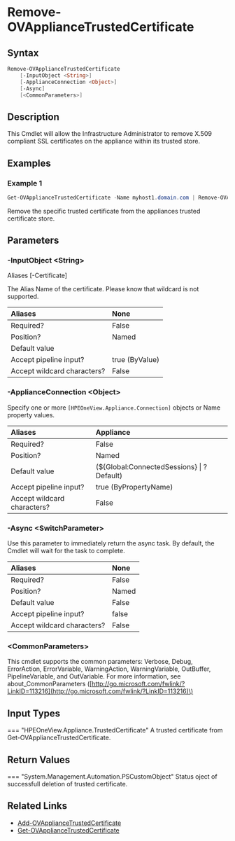 ﻿---
description: Remove X.509 SSL certificates from the appliace trusted store.
---

# Remove-OVApplianceTrustedCertificate

## Syntax

```powershell
Remove-OVApplianceTrustedCertificate
    [-InputObject <String>]
    [-ApplianceConnection <Object>]
    [-Async]
    [<CommonParameters>]
```

## Description

This Cmdlet will allow the Infrastructure Administrator to remove X.509 compliant SSL certificates on the appliance within its trusted store.

## Examples

###  Example 1 

```powershell
Get-OVApplianceTrustedCertificate -Name myhost1.domain.com | Remove-OVApplianceTrustedCertificate
```

Remove the specific trusted certificate from the appliances trusted certificate store.

## Parameters

### -InputObject &lt;String&gt;

Aliases [-Certificate]

The Alias Name of the certificate.  Please know that wildcard is not supported.

| Aliases | None |
| :--- | :--- |
| Required? | False |
| Position? | Named |
| Default value |  |
| Accept pipeline input? | true (ByValue) |
| Accept wildcard characters? | False |

### -ApplianceConnection &lt;Object&gt;

Specify one or more `[HPEOneView.Appliance.Connection]` objects or Name property values.

| Aliases | Appliance |
| :--- | :--- |
| Required? | False |
| Position? | Named |
| Default value | (${Global:ConnectedSessions} &vert; ? Default) |
| Accept pipeline input? | true (ByPropertyName) |
| Accept wildcard characters? | False |

### -Async &lt;SwitchParameter&gt;

Use this parameter to immediately return the async task.  By default, the Cmdlet will wait for the task to complete.

| Aliases | None |
| :--- | :--- |
| Required? | False |
| Position? | Named |
| Default value | False |
| Accept pipeline input? | false |
| Accept wildcard characters? | False |

### &lt;CommonParameters&gt;

This cmdlet supports the common parameters: Verbose, Debug, ErrorAction, ErrorVariable, WarningAction, WarningVariable, OutBuffer, PipelineVariable, and OutVariable. For more information, see about\_CommonParameters \([http://go.microsoft.com/fwlink/?LinkID=113216](http://go.microsoft.com/fwlink/?LinkID=113216)\)

## Input Types

=== "HPEOneView.Appliance.TrustedCertificate"
    A trusted certificate from Get-OVApplianceTrustedCertificate.
    

## Return Values

=== "System.Management.Automation.PSCustomObject"
    Status oject of successfull deletion of trusted certificate.
    

## Related Links

* [Add-OVApplianceTrustedCertificate](add-ovappliancetrustedcertificate.md)
* [Get-OVApplianceTrustedCertificate](get-ovappliancetrustedcertificate.md)
